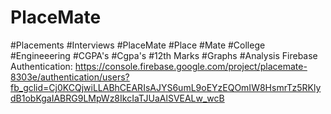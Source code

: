 # PlaceMate
#Placements #Interviews #PlaceMate #Place #Mate #College #Engineeering #CGPA's #Cgpa's #12th Marks #Graphs #Analysis
Firebase Authentication:
https://console.firebase.google.com/project/placemate-8303e/authentication/users?fb_gclid=Cj0KCQjwiLLABhCEARIsAJYS6umL9oEYzEQOmIW8HsmrTz5RKlydB1obKgaIABRG9LMpWz8IkcIaTJUaAlSVEALw_wcB
